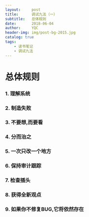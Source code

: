 ```yaml
---
layout:     post           
title:      调试九法（一）
subtitle:   总体规则  	
date:       2018-06-04  
author:     YQC         
header-img: img/post-bg-2015.jpg
catalog: true                   
tags:                           
    - 读书笔记
    - 调试九法
---
```

# 总体规则

### 1. 理解系统
### 2. 制造失败
### 3. 不要想,而要看
### 4. 分而治之
### 5. 一次只改一个地方
### 6. 保持审计跟踪
### 7. 检查插头
### 8. 获得全新观点
### 9. 如果你不修复BUG,它将依然存在